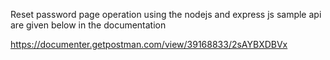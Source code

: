 Reset password page operation using the nodejs and express js
sample api are given below in the documentation

https://documenter.getpostman.com/view/39168833/2sAYBXDBVx
